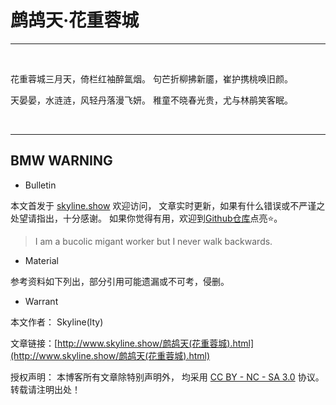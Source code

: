 # 鹧鸪天·花重蓉城

---

&nbsp;
&nbsp;

花重蓉城三月天，倚栏红袖醉氲烟。
句芒折柳拂新靥，崔护携桃唤旧颜。

天晏晏，水涟涟，风轻丹落漫飞妍。
稚童不晓春光贵，尤与林鹃笑客眠。

&nbsp;
&nbsp;

---

## BMW WARNING

- Bulletin

本文首发于 [skyline.show](http://www.skyline.show) 欢迎访问，
文章实时更新，如果有什么错误或不严谨之处望请指出，十分感谢。
如果你觉得有用，欢迎到[Github仓库](https://github.com/skylinety/Blog)点亮⭐️。

> I am a bucolic migant worker but I never walk backwards.

- Material

参考资料如下列出，部分引用可能遗漏或不可考，侵删。

>  

- Warrant

本文作者： Skyline(lty)

文章链接：[http://www.skyline.show/鹧鸪天(花重蓉城).html](http://www.skyline.show/鹧鸪天(花重蓉城).html)

授权声明： 本博客所有文章除特别声明外， 均采用 [CC BY - NC - SA 3.0](https://creativecommons.org/licenses/by-nc-sa/3.0/deed.zh) 协议。 转载请注明出处！
